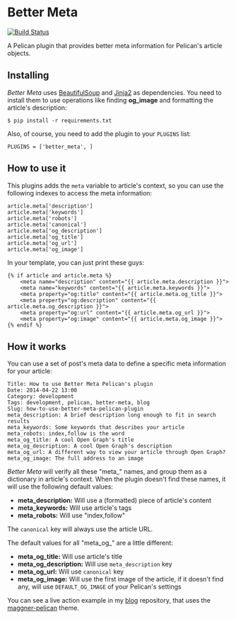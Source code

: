 Better Meta
===========

[![Build Status](https://travis-ci.org/kplaube/better_meta.svg?branch=master)](https://travis-ci.org/kplaube/better_meta)

A Pelican plugin that provides better meta information for Pelican's article objects.

Installing
----------

*Better Meta* uses [BeautifulSoup][] and [Jinja2][] as dependencies. You need to install them to use operations like finding **og_image** and formatting the article's description:

    $ pip install -r requirements.txt

Also, of course, you need to add the plugin to your ``PLUGINS`` list:

    PLUGINS = ['better_meta', ]

How to use it
-------------

This plugins adds the ``meta`` variable to article's context, so you can use the following indexes to access the meta information:

    article.meta['description']
    article.meta['keywords']
    article.meta['robots']
    article.meta['canonical']
    article.meta['og_description']
    article.meta['og_title']
    article.meta['og_url']
    article.meta['og_image']

In your template, you can just print these guys:

    {% if article and article.meta %}
        <meta name="description" content="{{ article.meta.description }}">
        <meta name="keywords" content="{{ article.meta.keywords }}">
        <meta property="og:title" content="{{ article.meta.og_title }}">
        <meta property="og:description" content="{{ article.meta.og_description }}">
        <meta property="og:url" content="{{ article.meta.og_url }}">
        <meta property="og:image" content="{{ article.meta.og_image }}">
    {% endif %}

How it works
------------

You can use a set of post's meta data to define a specific meta information for your article:

    Title: How to use Better Meta Pelican's plugin
    Date: 2014-04-22 13:00
    Category: development
    Tags: development, pelican, better-meta, blog
    Slug: how-to-use-better-meta-pelican-plugin
    meta_description: A brief description long enough to fit in search results
    meta_keywords: Some keywords that describes your article
    meta_robots: index,follow is the word
    meta_og_title: A cool Open Graph's title
    meta_og_description: A cool Open Graph's description
    meta_og_url: A different way to view your article through Open Graph?
    meta_og_image: The full address to an image
    
*Better Meta* will verify all these "meta_" names, and group them as a dictionary in article's context. When the plugin doesn't find these names, it will use the following default values:

* **meta_description:** Will use a (formatted) piece of article's content
* **meta_keywords:** Will use article's tags
* **meta_robots:** Will use "index,follow"

The ``canonical`` key will always use the article URL.

The default values for all "meta_og_" are a little different:

* **meta_og_title:** Will use article's title
* **meta_og_description:** Will use ``meta_description`` key
* **meta_og_url:** Will use ``canonical`` key
* **meta_og_image:** Will use the first image of the article, if it doesn't find any, will use ``DEFAULT_OG_IMAGE`` of your Pelican's settings

You can see a live action example in my [blog][] repository, that uses the [maggner-pelican][] theme.

  [BeautifulSoup]: http://www.crummy.com/software/BeautifulSoup/ "A Python library designed for quick turnaround projects like screen-scraping"
  [Jinja2]: http://jinja.pocoo.org/docs/ "Jinja2 is a modern and designer friendly templating language for Python"
  [blog]: https://github.com/kplaube/blog "The implementation of my blog, using Pelican"
  [maggner-pelican]: https://github.com/kplaube/maggner-pelican "A responsive (and simple) theme for Pelican"
